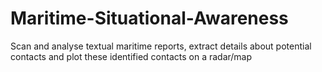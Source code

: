# Maritime-Situational-Awareness
Scan and analyse textual maritime reports, extract details about potential contacts and plot these identified contacts on a radar/map
